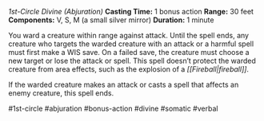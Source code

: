 *1st-Circle Divine (Abjuration)*
**Casting Time:** 1 bonus action
**Range:** 30 feet
**Components:** V, S, M (a small silver mirror)
**Duration:** 1 minute

You ward a creature within range against attack. Until the spell ends, any creature who targets the warded creature with an attack or a harmful spell must first make a WIS save. On a failed save, the creature must choose a new target or lose the attack or spell. This spell doesn’t protect the warded creature from area effects, such as the explosion of a *[[Fireball|fireball]]*.

If the warded creature makes an attack or casts a spell that affects an enemy creature, this spell ends.

#1st-circle #abjuration #bonus-action #divine #somatic #verbal
